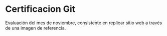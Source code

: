 # Certificacion Git
Evaluación del mes de noviembre, consistente en replicar sitio web a través de una imagen de referencia.
